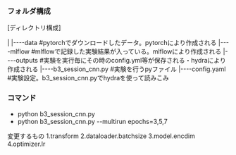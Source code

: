 ### フォルダ構成
[ディレクトリ構成]

|
|----data #pytorchでダウンロードしたデータ。pytorchにより作成される
|----mlflow #mlflowで記録した実験結果が入っている。mlflowにより作成される
|----outputs #実験を実行毎にその時のconfig.yml等が保存される・hydraにより作成される
|----b3_session_cnn.py   #実験を行うpyファイル
|----config.yaml #実験設定。b3_session_cnn.pyでhydraを使って読みこみ

### コマンド
* python b3_session_cnn.py 
* python b3_session_cnn.py --multirun epochs=3,5,7

変更するもの
1.transform
2.dataloader.batchsize
3.model.encdim
4.optimizer.lr
